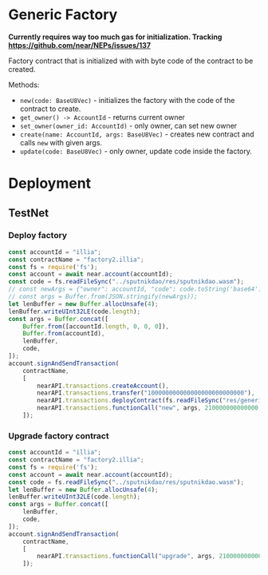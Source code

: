 # Generic Factory

**Currently requires way too much gas for initialization. Tracking https://github.com/near/NEPs/issues/137**

Factory contract that is initialized with with byte code of the contract to be created.

Methods:
 - `new(code: BaseU8Vec)` - initializes the factory with the code of the contract to create.
 - `get_owner() -> AccountId` - returns current owner
 - `set_owner(owner_id: AccountId)` - only owner, can set new owner
 - `create(name: AccountId, args: BaseU8Vec)` - creates new contract and calls `new` with given args.
 - `update(code: BaseU8Vec)` - only owner, update code inside the factory.

# Deployment

## TestNet

### Deploy factory 

```javascript
const accountId = "illia";
const contractName = "factory2.illia";
const fs = require('fs');
const account = await near.account(accountId);
const code = fs.readFileSync("../sputnikdao/res/sputnikdao.wasm");
// const newArgs = {"owner": accountId, "code": code.toString('base64')};
// const args = Buffer.from(JSON.stringify(newArgs));
let lenBuffer = new Buffer.allocUnsafe(4);
lenBuffer.writeUInt32LE(code.length);
const args = Buffer.concat([
    Buffer.from([accountId.length, 0, 0, 0]),
    Buffer.from(accountId),
    lenBuffer,
    code,
]);
account.signAndSendTransaction(
    contractName,
    [
        nearAPI.transactions.createAccount(),
        nearAPI.transactions.transfer("100000000000000000000000000"),  
        nearAPI.transactions.deployContract(fs.readFileSync("res/generic_factory.wasm")),
        nearAPI.transactions.functionCall("new", args, 210000000000000, "0"),
    ]);
```

### Upgrade factory contract

```javascript
const accountId = "illia";
const contractName = "factory2.illia";
const fs = require('fs');
const account = await near.account(accountId);
const code = fs.readFileSync("../sputnikdao/res/sputnikdao.wasm");
let lenBuffer = new Buffer.allocUnsafe(4);
lenBuffer.writeUInt32LE(code.length);
const args = Buffer.concat([
    lenBuffer,
    code,
]);
account.signAndSendTransaction(
    contractName,
    [
        nearAPI.transactions.functionCall("upgrade", args, 210000000000000, "0"),
    ]);
```
